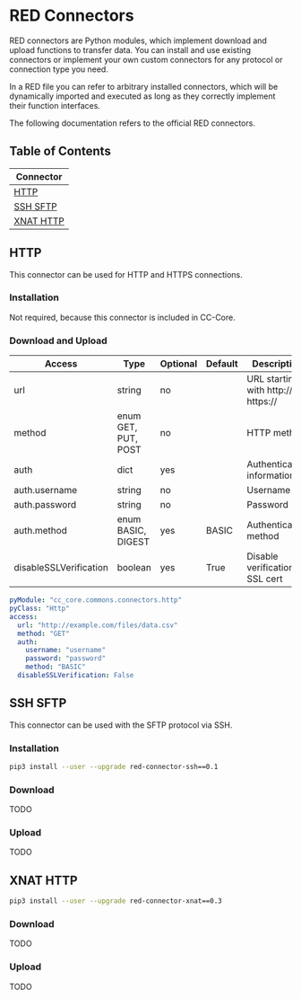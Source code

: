 # RED Connectors

RED connectors are Python modules, which implement download and upload functions to transfer data. You can install and use existing connectors or implement your own custom connectors for any protocol or connection type you need.

In a RED file you can refer to arbitrary installed connectors, which will be dynamically imported and executed as long as they correctly implement their function interfaces.

The following documentation refers to the official RED connectors.

## Table of Contents

| Connector |
| --- |
| [HTTP](#http) |
[SSH SFTP](#ssh-sftp) |
[XNAT HTTP](#xnat-http) |


## HTTP

This connector can be used for HTTP and HTTPS connections.

### Installation

Not required, because this connector is included in CC-Core.

### Download and Upload

| Access | Type | Optional | Default | Description |
| --- | --- | --- | --- | --- |
| url | string | no | | URL starting with http:// or https:// |
| method | enum GET, PUT, POST | no | | HTTP method  |
| auth | dict | yes | | Authentication information |
| auth.username | string | no | | Username |
| auth.password | string | no | | Password |
| auth.method | enum BASIC, DIGEST | yes | BASIC | Authentication method |
| disableSSLVerification | boolean | yes | True | Disable verification of SSL cert |


```yaml
pyModule: "cc_core.commons.connectors.http"
pyClass: "Http"
access:
  url: "http://example.com/files/data.csv"
  method: "GET"
  auth:
    username: "username"
    password: "password"
    method: "BASIC"
  disableSSLVerification: False
```


## SSH SFTP

This connector can be used with the SFTP protocol via SSH.

### Installation

```bash
pip3 install --user --upgrade red-connector-ssh==0.1
```

### Download

TODO

### Upload

TODO


## XNAT HTTP

```bash
pip3 install --user --upgrade red-connector-xnat==0.3
```

### Download

TODO

### Upload

TODO
